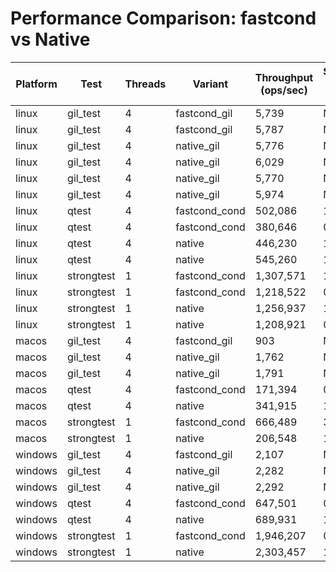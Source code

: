 # Performance Comparison: fastcond vs Native

| Platform | Test | Threads | Variant | Throughput (ops/sec) | Speedup vs Native |
|----------|------|---------|---------|---------------------|-------------------|
| linux | gil_test | 4 | fastcond_gil | 5,739 | N/A |
| linux | gil_test | 4 | fastcond_gil | 5,787 | N/A |
| linux | gil_test | 4 | native_gil | 5,776 | N/A |
| linux | gil_test | 4 | native_gil | 6,029 | N/A |
| linux | gil_test | 4 | native_gil | 5,770 | N/A |
| linux | gil_test | 4 | native_gil | 5,974 | N/A |
| linux | qtest | 4 | fastcond_cond | 502,086 | 1.13x |
| linux | qtest | 4 | fastcond_cond | 380,646 | 0.85x |
| linux | qtest | 4 | native | 446,230 | 1.00x |
| linux | qtest | 4 | native | 545,260 | 1.22x |
| linux | strongtest | 1 | fastcond_cond | 1,307,571 | 1.04x |
| linux | strongtest | 1 | fastcond_cond | 1,218,522 | 0.97x |
| linux | strongtest | 1 | native | 1,256,937 | 1.00x |
| linux | strongtest | 1 | native | 1,208,921 | 0.96x |
| macos | gil_test | 4 | fastcond_gil | 903 | N/A |
| macos | gil_test | 4 | native_gil | 1,762 | N/A |
| macos | gil_test | 4 | native_gil | 1,791 | N/A |
| macos | qtest | 4 | fastcond_cond | 171,394 | 0.50x |
| macos | qtest | 4 | native | 341,915 | 1.00x |
| macos | strongtest | 1 | fastcond_cond | 666,489 | 3.23x |
| macos | strongtest | 1 | native | 206,548 | 1.00x |
| windows | gil_test | 4 | fastcond_gil | 2,107 | N/A |
| windows | gil_test | 4 | native_gil | 2,282 | N/A |
| windows | gil_test | 4 | native_gil | 2,292 | N/A |
| windows | qtest | 4 | fastcond_cond | 647,501 | 0.94x |
| windows | qtest | 4 | native | 689,931 | 1.00x |
| windows | strongtest | 1 | fastcond_cond | 1,946,207 | 0.84x |
| windows | strongtest | 1 | native | 2,303,457 | 1.00x |